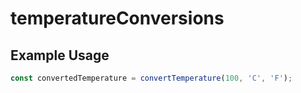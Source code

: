 # temperatureConversions

## Example Usage
```typescript
const convertedTemperature = convertTemperature(100, 'C', 'F');
```